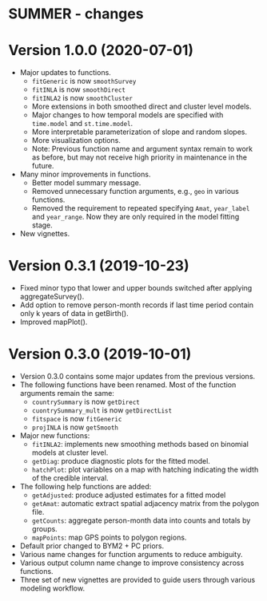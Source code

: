 # SUMMER - changes
Version 1.0.0 (2020-07-01) 
==========================
+ Major updates to functions.
    + ``fitGeneric`` is now ``smoothSurvey``
    + ``fitINLA`` is now ``smoothDirect``
    + ``fitINLA2`` is now ``smoothCluster``
    + More extensions in both smoothed direct and cluster level models.
    + Major changes to how temporal models are specified with `time.model` and `st.time.model`.
    + More interpretable parameterization of slope and random slopes.
    + More visualization options.
    + Note: Previous function name and argument syntax remain to work as before, but may not receive high priority in maintenance in the future.  
+ Many minor improvements in functions.
    + Better model summary message.
    + Removed unnecessary function arguments, e.g., ``geo`` in various functions.
    + Removed the requirement to repeated specifying ``Amat``, ``year_label`` and ``year_range``. Now they are only required in the model fitting stage.
+ New vignettes. 

Version 0.3.1 (2019-10-23) 
==========================
+ Fixed minor typo that lower and upper bounds switched after applying aggregateSurvey().
+ Add option to remove person-month records if last time period contain only k years of data in getBirth().
+ Improved mapPlot().

Version 0.3.0 (2019-10-01) 
==========================
+ Version 0.3.0 contains some major updates from the previous versions. 
+ The following functions have been renamed. Most of the function arguments remain the same:
    * ``countrySummary`` is now ``getDirect``
    * ``cuontrySummary_mult`` is now ``getDirectList``
    * ``fitspace`` is now ``fitGeneric``
    * ``projINLA`` is now ``getSmooth``   
+ Major new functions:
    + ``fitINLA2``: implements new smoothing methods based on binomial models at cluster level. 
    + ``getDiag``: produce diagnostic plots for the fitted model.
    + ``hatchPlot``: plot variables on a map with hatching indicating the width of the credible interval.
+ The following help functions are added:
    + ``getAdjusted``: produce adjusted estimates for a fitted model
    + ``getAmat``: automatic extract spatial adjacency matrix from the polygon file.
    + ``getCounts``: aggregate person-month data into counts and totals by groups.
    + ``mapPoints``: map GPS points to polygon regions.    
+ Default prior changed to BYM2 + PC priors.
+ Various name changes for function arguments to reduce ambiguity. 
+ Various output column name change to improve consistency across functions.
+ Three set of new vignettes are provided to guide users through various modeling workflow.